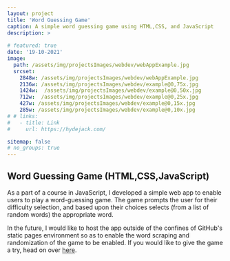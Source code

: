 ```yaml
---
layout: project
title: 'Word Guessing Game'
caption: A simple word guessing game using HTML,CSS, and JavaScript
description: >
  
# featured: true
date: '19-10-2021'
image: 
  path: /assets/img/projectsImages/webdev/webAppExample.jpg
  srcset: 
    2848w: /assets/img/projectsImages/webdev/webAppExample.jpg
    2136w: /assets/img/projectsImages/webdev/example@0,75x.jpg
    1424w:  /assets/img/projectsImages/webdev/example@0,50x.jpg
    712w:  /assets/img/projectsImages/webdev/example@0,25x.jpg
    427w: /assets/img/projectsImages/webdev/example@0,15x.jpg
    285w: /assets/img/projectsImages/webdev/example@0,10x.jpg
# # links:
#   - title: Link
#     url: https://hydejack.com/

sitemap: false
# no_groups: true
---
```


## Word Guessing Game (HTML,CSS,JavaScript)

As a part of a course in JavaScript, I developed a simple web app to enable users to play a word-guessing game. The game prompts the user for their difficulty selection, and based upon their choices selects (from a list of random words) the appropriate word.

In the future, I would like to host the app outside of the confines of GitHub's static pages environment so as to enable the word scraping and randomization of the game to be enabled. If you would like to give the game a try, head on over [here](https://micah-e-cole.github.io/wordApp/).
